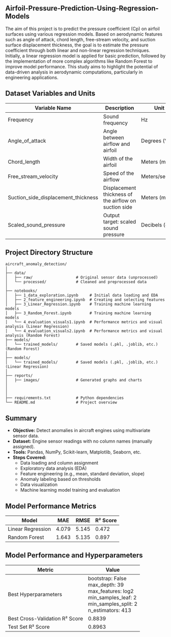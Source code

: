## Airfoil-Pressure-Prediction-Using-Regression-Models

The aim of this project is to predict the pressure coefficient (Cp) on airfoil surfaces using various regression models. Based on aerodynamic features such as angle of attack, chord length, free-stream velocity, and suction surface displacement thickness, the goal is to estimate the pressure coefficient through both linear and non-linear regression techniques. Initially, a linear regression model is applied for basic prediction, followed by the implementation of more complex algorithms like Random Forest to improve model performance. This study aims to highlight the potential of data-driven analysis in aerodynamic computations, particularly in engineering applications.

## Dataset Variables and Units

| Variable Name                 | Description                              | Unit           |
|-------------------------------|------------------------------------------|----------------|
| Frequency                     | Sound frequency                          | Hz             |
| Angle_of_attack               | Angle between airflow and airfoil        | Degrees (°)    |
| Chord_length                  | Width of the airfoil                     | Meters (m)     |
| Free_stream_velocity          | Speed of the airflow                     | Meters/second  |
| Suction_side_displacement_thickness | Displacement thickness of the airflow on suction side | Meters (m)     |
| Scaled_sound_pressure  | Output target: scaled sound pressure     | Decibels (dB)  |


##  Project Directory Structure

```
aircraft_anomaly_detection/
│
├── data/
│   ├── raw/                   # Original sensor data (unprocessed)
│   └── processed/             # Cleaned and preprocessed data
│
├── notebooks/
│   ├── 1_data_exploration.ipynb     # Initial data loading and EDA
│   ├── 2_feature_engineering.ipynb  # Creating and selecting features
│   ├── 3_Linear_Regression.ipynb    # Training machine learning models
│   ├── 3_Random_Forest.ipynb        # Training machine learning models
│   └── 4_evaluation_visuals1.ipynb  # Performance metrics and visual analysis (Linear Regression)
│   └── 4_evaluation_visuals2.ipynb  # Performance metrics and visual analysis (Random Forest)
├── models/
│   └── trained_models/        # Saved models (.pkl, .joblib, etc.) (Random Forest)
│
├── models/
│   └── trained_models/        # Saved models (.pkl, .joblib, etc.) (Linear Regression)
│
├── reports/
│   ├── images/                # Generated graphs and charts
│   
│
│
├── requirements.txt           # Python dependencies
└── README.md                  # Project overview
```

## Summary

- **Objective:** Detect anomalies in aircraft engines using multivariate sensor data.
- **Dataset:** Engine sensor readings with no column names (manually assigned).
- **Tools:** Pandas, NumPy, Scikit-learn, Matplotlib, Seaborn, etc.
- **Steps Covered:**
  - Data loading and column assignment
  - Exploratory data analysis (EDA)
  - Feature engineering (e.g., mean, standard deviation, slope)
  - Anomaly labeling based on thresholds
  - Data visualization
  - Machine learning model training and evaluation

## Model Performance Metrics

| Model            | MAE   | RMSE  | R² Score |
|------------------|-------|-------|----------|
| Linear Regression| 4.079 | 5.145 | 0.472    |
| Random Forest    | 1.643 | 5.135 | 0.897    |

## Model Performance and Hyperparameters

| Metric                           | Value           |
|---------------------------------|-----------------|
| Best Hyperparameters             | bootstrap: False<br>max_depth: 39<br>max_features: log2<br>min_samples_leaf: 2<br>min_samples_split: 2<br>n_estimators: 413 |
| Best Cross-Validation R² Score  | 0.8839          |
| Test Set R² Score                | 0.8963          |
